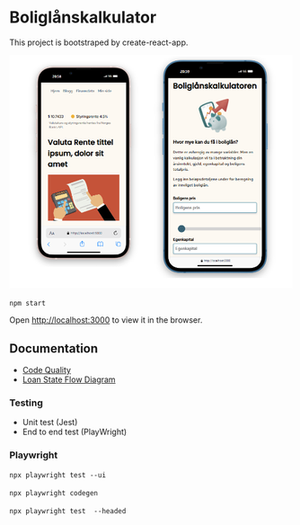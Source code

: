 # Boliglånskalkulator

This project is bootstraped by create-react-app.

![alt text](./src/assets/images/GUIv2.png)

`npm start`

Open [http://localhost:3000](http://localhost:3000) to view it in the browser.

## Documentation

- [Code Quality](src/docs/CodeQuality.md)
- [Loan State Flow Diagram](src/docs/LoanStateFlowDiagram.md)

### Testing

- Unit test (Jest)
- End to end test (PlayWright)

### Playwright
```
npx playwright test --ui 

npx playwright codegen

npx playwright test  --headed
```

 
